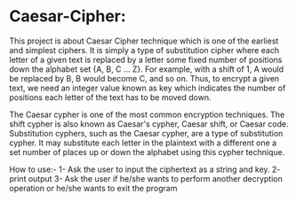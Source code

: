 # Caesar-Cipher:
This project is about Caesar Cipher technique which is one of the earliest and simplest ciphers. It is simply a type of substitution cipher where each letter of a given text is replaced by a letter some fixed number of positions down the alphabet set {A, B, C … Z}. For example, with a shift of 1, A would be replaced by B, B would become C, and so on. Thus, to encrypt a given text, we need an integer value known as key which indicates the number of positions each letter of the text has to be moved down.

The Caesar cypher is one of the most common encryption techniques. The shift cypher is also known as Caesar's cypher, Caesar shift, or Caesar code. Substitution cyphers, such as the Caesar cypher, are a type of substitution cypher.
It may substitute each letter in the plaintext with a different one a set number of places up or down the alphabet using this cypher technique.

How to use:-
1-	Ask the user to input the ciphertext as a string and key.
2-	print output
3-	Ask the user if he/she wants to perform another decryption operation or he/she wants to exit the program
